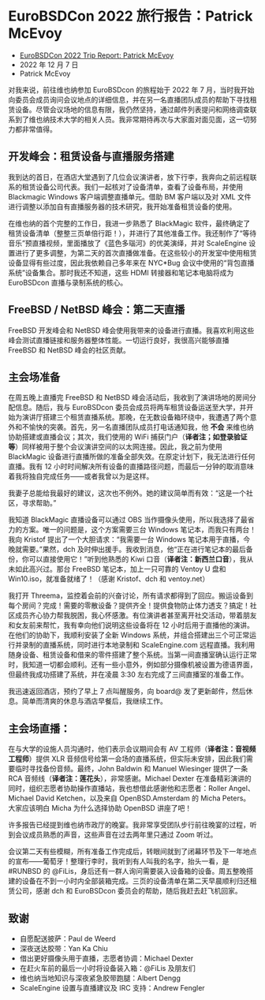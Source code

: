 # EuroBSDCon 2022 旅行报告：Patrick McEvoy

- [EuroBSDCon 2022 Trip Report: Patrick McEvoy](https://freebsdfoundation.org/blog/eurobsdcon-2022-trip-report-patrick-mcevoy/)
- 2022 年 12 月 7 日
- Patrick McEvoy

对我来说，前往维也纳参加 EuroBSDcon 的旅程始于 2022 年 7 月，当时我开始向委员会成员询问会议地点的详细信息，并在另一名直播团队成员的帮助下寻找租赁设备。尽管会议场地的信息有限，我仍然坚持，通过邮件列表提问和网络调查联系到了维也纳技术大学的相关人员。我非常期待再次与大家面对面见面，这一切努力都非常值得。

## 开发峰会：租赁设备与直播服务搭建

我到达的首日，在酒店大堂遇到了几位会议演讲者，放下行李，我奔向之前远程联系的租赁设备公司代表。我们一起核对了设备清单，查看了设备布局，并使用 Blackmagic Windows 客户端调整直播单元。借助 BM 客户端以及对 XML 文件进行调整以添加自有直播服务器的技术研究，我开始准备租赁设备的使用。

在维也纳的首个完整的工作日，我进一步熟悉了 BlackMagic 软件，最终确定了租赁设备清单（整整三页单倍行距！），并进行了其他准备工作。我还制作了“等待音乐”预直播视频，里面播放了《蓝色多瑙河》的优美演绎，并对 ScaleEngine 设置进行了更多调整，为第二天的首次直播做准备。在这些较小的开发室中使用租赁设备显得有些过度，因此我依赖自己多年来在 NYC\*Bug 会议中使用的“背包直播系统”设备集合。那时我还不知道，这些 HDMI 转接器和笔记本电脑将成为 EuroBSDcon 直播与录制系统的核心。

## FreeBSD / NetBSD 峰会：第二天直播

FreeBSD 开发峰会和 NetBSD 峰会使用我带来的设备进行直播。我喜欢利用这些峰会测试直播链接和服务器整体性能。一切运行良好，我很高兴能够直播 FreeBSD 和 NetBSD 峰会的社区贡献。

## 主会场准备

在周五晚上直播完 FreeBSD 和 NetBSD 峰会活动后，我收到了演讲场地的房间分配信息。随后，我与 EuroBSDcon 委员会成员将两车租赁设备运送至大学，并开始为演讲厅搭建三个租赁直播系统。那晚，在无数设备箱环绕中，我遭遇了两个意外和不愉快的突袭。首先，另一名直播团队成员打电话通知我，他 **不会** 来维也纳协助搭建或直播会议；其次，我们使用的 WiFi 捕获门户（**译者注；如登录验证等**）同样被用于整个会议演讲空间的以太网连接。因此，我之前为使用 BlackMagic 设备进行直播所做的准备全部失效。在原定计划下，我无法进行任何直播。我有 12 小时时间解决所有设备的直播路径问题，而最后一分钟的取消意味着我将独自完成任务——或者我曾以为是这样。

我妻子总能给我最好的建议，这次也不例外。她的建议简单而有效：“这是一个社区，寻求帮助。”

我知道 BlackMagic 直播设备可以通过 OBS 当作摄像头使用，所以我选择了最省力的方案。唯一的问题是，这个方案需要三台 Windows 笔记本，而我只有两台！我向 Kristof 提出了一个大胆请求：“我需要一台 Windows 笔记本用于直播，今晚就需要。”果然，dch 及时伸出援手。我收到消息，他“正在进行笔记本的最后备份，你可以直接使用它！”听到他熟悉的 Kiwi 口音（**译者注：新西兰口音**），我从未如此高兴过。那台 FreeBSD 笔记本，加上一只可靠的 Ventoy U 盘和 Win10.iso，就准备就绪了！（感谢 Kristof、dch 和 ventoy.net）

我打开 Threema，监控着会前的兴奋讨论，所有请求都得到了回应。搬运设备到每个房间？完成！需要的零散设备？提供齐全！提供食物防止体力透支？搞定！社区成员齐心协力帮我脱困，我心怀感激。有位演讲者甚至离开社交活动，带着朋友和女友前来帮忙，我有幸向他们说明这些设备将在 12 小时后用于直播他的演讲。在他们的协助下，我顺利安装了全新 Windows 系统，并组合搭建出三个可正常运行并录制的直播系统，同时进行本地录制和 ScaleEngine.com 远程直播。我利用随身设备、租赁设备和借来的零件搭建了整个系统。当第一间直播室确认运行正常时，我知道一切都会顺利。还有一些小意外，例如部分摄像机被设置为德语界面，但最终我成功搭建了系统，并在凌晨 3:30 左右完成了三间直播室的准备工作。

我迅速返回酒店，预约了早上 7 点叫醒服务，向 board@ 发了更新邮件，然后休息。简单而清爽的休息与酒店早餐后，我继续工作。

## 主会场直播：

在与大学的设施人员沟通时，他们表示会议期间会有 AV 工程师（**译者注：音视频工程师**）提供 XLR 音频信号给第一会场的直播系统，但实际未安排，因此我们需要临时寻找备份音频。最终，John Baldwin 和 Manuel Wiesinger 提供了一条 RCA 音频线（**译者注：莲花头**），非常感谢。Michael Dexter 在准备精彩演讲的同时，组织志愿者协助操作直播站，我也想借此感谢他和志愿者：Roller Angel、Michael David Ketchen，以及来自 OpenBSD.Amsterdam 的 Micha Peters。大家应该明白 Micha 为什么选择协助 OpenBSD 讲座了吧！

许多报告已经提到维也纳市政厅的晚宴。我非常享受团队步行前往晚宴的过程，听到会议成员熟悉的声音，这些声音在过去两年里只通过 Zoom 听过。

会议第二天有些模糊，所有准备工作完成后，转眼间就到了闭幕环节及下一年地点的宣布——葡萄牙！整理行李时，我听到有人叫我的名字，抬头一看，是 #RUNBSD 的 @FiLis，身后还有一群人询问需要装入设备箱的设备。周五整晚搭建的设备在不到一小时内全部装箱完成。三页的设备清单在第二天早晨顺利归还租赁公司，感谢 dch 和 EuroBSDcon 委员会的帮助，随后我赶去赶飞机回家。

## 致谢

* 自愿配送披萨：Paul de Weerd
* 深夜送达胶带：Yan Ka Chiu
* 借出更好摄像头用于直播，志愿者协调：Michael Dexter
* 在赶火车前的最后一小时将设备装入箱：@FiLis 及朋友们
* 维也纳当地知识与深夜紧急胶带跑腿：Albert Dengg
* ScaleEngine 设置与直播建议及 IRC 支持：Andrew Fengler
